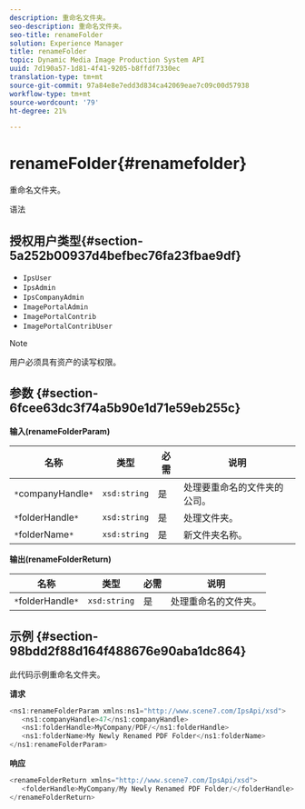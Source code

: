 ```yaml
---
description: 重命名文件夹。
seo-description: 重命名文件夹。
seo-title: renameFolder
solution: Experience Manager
title: renameFolder
topic: Dynamic Media Image Production System API
uuid: 7d190a57-1d81-4f41-9205-b8ffdf7330ec
translation-type: tm+mt
source-git-commit: 97a84e8e7edd3d834ca42069eae7c09c00d57938
workflow-type: tm+mt
source-wordcount: '79'
ht-degree: 21%

---
```



# renameFolder{#renamefolder}

重命名文件夹。

语法

## 授权用户类型{#section-5a252b00937d4befbec76fa23fbae9df}

* `IpsUser`
* `IpsAdmin`
* `IpsCompanyAdmin`
* `ImagePortalAdmin`
* `ImagePortalContrib`
* `ImagePortalContribUser`

>[!NOTE]
>
>用户必须具有资产的读写权限。

## 参数 {#section-6fcee63dc3f74a5b90e1d71e59eb255c}

**输入(renameFolderParam)**

| 名称 | 类型 | 必需 | 说明 |
|---|---|---|---|
| `*`companyHandle`*` | `xsd:string` | 是 | 处理要重命名的文件夹的公司。 |
| `*`folderHandle`*` | `xsd:string` | 是 | 处理文件夹。 |
| `*`folderName`*` | `xsd:string` | 是 | 新文件夹名称。 |

**输出(renameFolderReturn)**

| 名称 | 类型 | 必需 | 说明 |
|---|---|---|---|
| `*`folderHandle`*` | `xsd:string` | 是 | 处理重命名的文件夹。 |

## 示例 {#section-98bdd2f88d164f488676e90aba1dc864}

此代码示例重命名文件夹。

**请求**

```java
<ns1:renameFolderParam xmlns:ns1="http://www.scene7.com/IpsApi/xsd">
   <ns1:companyHandle>47</ns1:companyHandle>
   <ns1:folderHandle>MyCompany/PDF/</ns1:folderHandle>
   <ns1:folderName>My Newly Renamed PDF Folder</ns1:folderName>
</ns1:renameFolderParam>
```

**响应**

```java
<renameFolderReturn xmlns="http://www.scene7.com/IpsApi/xsd">
   <folderHandle>MyCompany/My Newly Renamed PDF Folder/</folderHandle>
</renameFolderReturn>
```

